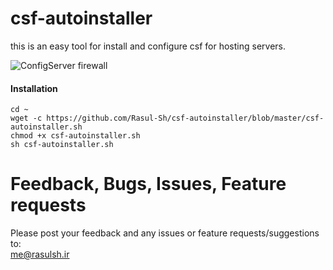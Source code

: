 # csf-autoinstaller
this is an easy tool for install and configure csf for hosting servers.



![ConfigServer firewall](https://www.configserver.com/images/logo.gif)


#### Installation
````
cd ~
wget -c https://github.com/Rasul-Sh/csf-autoinstaller/blob/master/csf-autoinstaller.sh
chmod +x csf-autoinstaller.sh
sh csf-autoinstaller.sh
````

Feedback, Bugs, Issues, Feature requests
===================
Please post your feedback and any issues or feature requests/suggestions to: <br />
me@rasulsh.ir